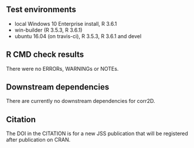 ## Test environments
* local Windows 10 Enterprise install, R 3.6.1
* win-builder (R 3.5.3, R 3.6.1)
* ubuntu 16.04 (on travis-ci), R 3.5.3, R 3.6.1 and devel

## R CMD check results
There were no ERRORs, WARNINGs or NOTEs.

## Downstream dependencies
There are currently no downstream dependencies for corr2D.

## Citation
The DOI in the CITATION is for a new JSS publication that will be registered after publication on CRAN.